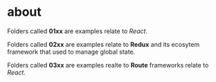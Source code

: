 # about

Folders called **01xx** are examples relate to *React*.<br>

Folders called **02xx** are examples relate to **Redux** and its ecosytem framework that used to manage global state.<br>

Folders called **03xx** are examples realte to **Route** frameworks relate to *React*.
